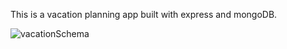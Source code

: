 This is a vacation planning app built with express and mongoDB.

![vacationSchema](https://user-images.githubusercontent.com/29873160/234969395-3bc8ddad-089b-4dcb-9cee-244d29722af5.png)
